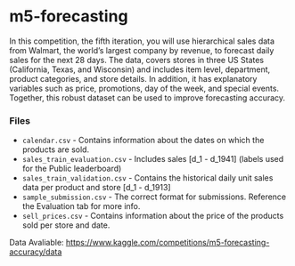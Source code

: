 # m5-forecasting
In this competition, the fifth iteration, you will use hierarchical sales data from Walmart, the world’s largest company by revenue, to forecast daily sales for the next 28 days.
The data, covers stores in three US States (California, Texas, and Wisconsin) and includes item level, department, product categories, and store details.
In addition, it has explanatory variables such as price, promotions, day of the week, and special events. Together, this robust dataset can be used to improve forecasting accuracy.

### Files
* `calendar.csv` - Contains information about the dates on which the products are sold.
* `sales_train_evaluation.csv` - Includes sales [d_1 - d_1941] (labels used for the Public leaderboard)
* `sales_train_validation.csv` - Contains the historical daily unit sales data per product and store [d_1 - d_1913]
* `sample_submission.csv` - The correct format for submissions. Reference the Evaluation tab for more info.
* `sell_prices.csv` - Contains information about the price of the products sold per store and date.

Data Avaliable: https://www.kaggle.com/competitions/m5-forecasting-accuracy/data 
